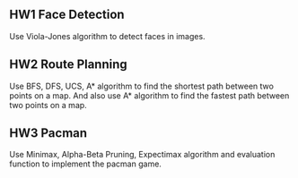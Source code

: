## HW1  Face Detection 
Use Viola-Jones algorithm to detect faces in images.

## HW2 Route Planning
Use BFS, DFS, UCS, A* algorithm to find the shortest path between two points on a map. And also use A* algorithm to find the fastest path between two points on a map.

## HW3 Pacman
Use Minimax, Alpha-Beta Pruning, Expectimax algorithm and evaluation function to implement the pacman game.